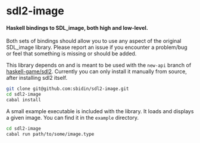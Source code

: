 # sdl2-image

#### Haskell bindings to SDL_image, both high and low-level.

Both sets of bindings should allow you to use any aspect of the original
SDL_image library. Please report an issue if you encounter a problem/bug
or feel that something is missing or should be added.

This library depends on and is meant to be used with the `new-api` branch of
[haskell-game/sdl2](https://github.com/haskell-game/sdl2). Currently you can
only install it manually from source, after installing sdl2 itself.

```bash
git clone git@github.com:sbidin/sdl2-image.git
cd sdl2-image
cabal install
```

A small example executable is included with the library. It loads and displays
a given image. You can find it in the `example` directory.

```bash
cd sdl2-image
cabal run path/to/some/image.type
```
